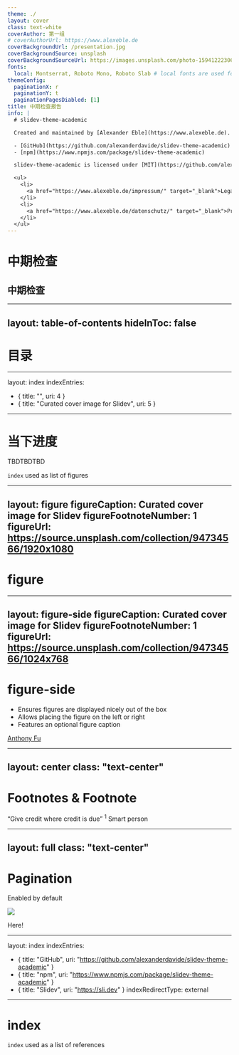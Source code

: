 ```yaml
---
theme: ./
layout: cover
class: text-white
coverAuthor: 第一组
# coverAuthorUrl: https://www.alexeble.de
coverBackgroundUrl: /presentation.jpg
coverBackgroundSource: unsplash
coverBackgroundSourceUrl: https://images.unsplash.com/photo-1594122230689-45899d9e6f69?ixlib=rb-1.2.1&ixid=MnwxMjA3fDB8MHxwaG90by1wYWdlfHx8fGVufDB8fHx8&auto=format&fit=crop&w=1170&q=80
fonts:
  local: Montserrat, Roboto Mono, Roboto Slab # local fonts are used for legal reasons for deployment to https://slidev-theme-academic.alexeble.de and only set up for the example project, remove this line for your project to automatically have fonts imported from Google
themeConfig:
  paginationX: r
  paginationY: t
  paginationPagesDiabled: [1]
title: 中期检查报告
info: |
  # slidev-theme-academic

  Created and maintained by [Alexander Eble](https://www.alexeble.de).

  - [GitHub](https://github.com/alexanderdavide/slidev-theme-academic)
  - [npm](https://www.npmjs.com/package/slidev-theme-academic)

  slidev-theme-academic is licensed under [MIT](https://github.com/alexanderdavide/slidev-theme-academic/blob/master/LICENSE).

  <ul>
    <li>
      <a href="https://www.alexeble.de/impressum/" target="_blank">Legal information of this website</a>
    </li>
    <li>
      <a href="https://www.alexeble.de/datenschutz/" target="_blank">Privacy policy of this website</a>
    </li>
  </ul>
---
```


# 中期检查

## 中期检查

<Pagination classNames="text-gray-300" />

---
layout: table-of-contents
hideInToc: false
---

# 目录

---
layout: index
indexEntries:
  - { title: "", uri: 4 }
  - { title: "Curated cover image for Slidev", uri: 5 }
---

# 当下进度

TBDTBDTBD

`index` used as list of figures

---
layout: figure
figureCaption: Curated cover image for Slidev
figureFootnoteNumber: 1
figureUrl: https://source.unsplash.com/collection/94734566/1920x1080
---

# figure

---
layout: figure-side
figureCaption: Curated cover image for Slidev
figureFootnoteNumber: 1
figureUrl: https://source.unsplash.com/collection/94734566/1024x768
---

# figure-side

- Ensures figures are displayed nicely out of the box
- Allows placing the figure on the left or right
- Features an optional figure caption

<Footnotes separator>
  <Footnote :number=1><a href="https://unsplash.com/collections/94734566/slidev" rel="noreferrer" target="_blank">Anthony Fu</a></Footnote>
</Footnotes>

---
layout: center
class: "text-center"
---

# Footnotes & Footnote

<span class="font-extralight">
  <q>Give credit where credit is due</q>
  <sup>1</sup>
</span>

<Footnotes separator>
  <Footnote :number=1>Smart person</Footnote>
</Footnotes>

---
layout: full
class: "text-center"
---

# Pagination

<span class="font-extralight">Enabled by default</span>

<img
 class="absolute transform rotate-z-180 -top-0.9 -right-21.5 w-36"
 src="/box.svg"
 />

<p class="absolute font-extralight right-14 transform rotate-8 top-4">Here!</p>

---
layout: index
indexEntries:
  - { title: "GitHub", uri: "https://github.com/alexanderdavide/slidev-theme-academic" }
  - { title: "npm", uri: "https://www.npmjs.com/package/slidev-theme-academic" }
  - { title: "Slidev", uri: "https://sli.dev" }
indexRedirectType: external
---

# index

`index` used as a list of references
